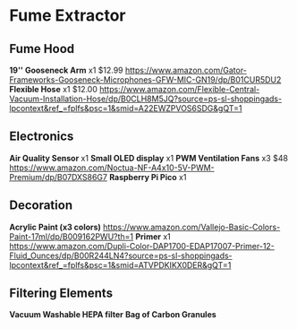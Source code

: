 # Fume Extractor

## Fume Hood

**19'' Gooseneck Arm** x1 $12.99 https://www.amazon.com/Gator-Frameworks-Gooseneck-Microphones-GFW-MIC-GN19/dp/B01CUR5DU2
**Flexible Hose** x1 $12.00 https://www.amazon.com/Flexible-Central-Vacuum-Installation-Hose/dp/B0CLH8M5JQ?source=ps-sl-shoppingads-lpcontext&ref_=fplfs&psc=1&smid=A22EWZPVOS6SDG&gQT=1

## Electronics

**Air Quality Sensor** x1
**Small OLED display** x1
**PWM Ventilation Fans** x3 $48 https://www.amazon.com/Noctua-NF-A4x10-5V-PWM-Premium/dp/B07DXS86G7
**Raspberry Pi Pico** x1

## Decoration

**Acrylic Paint (x3 colors)** https://www.amazon.com/Vallejo-Basic-Colors-Paint-17ml/dp/B009162PWU?th=1
**Primer** x1 https://www.amazon.com/Dupli-Color-DAP1700-EDAP17007-Primer-12-Fluid_Ounces/dp/B00R244LN4?source=ps-sl-shoppingads-lpcontext&ref_=fplfs&psc=1&smid=ATVPDKIKX0DER&gQT=1

## Filtering Elements

**Vacuum Washable HEPA filter**
**Bag of Carbon Granules**
